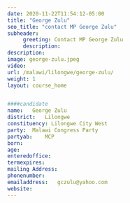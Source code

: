 ```yaml
---
date: 2020-11-22T11:54:12-05:00
title: "George Zulu"
seo_title: "contact MP George Zulu"
subheader:
     greeting: Contact MP George Zulu
     description: 
description: 
image: george-zulu.jpeg
video: 
url: /malawi/lilongwe/george-zulu/
weight: 1
layout: course_home


####candidate
name:	George Zulu
district:	Lilongwe
constituency: Lilongwe City West
party:	Malawi Congress Party
partyab:	MCP
born:
age: 
enteredoffice:	
termexpires:	
mailing Address:
phonenumber:	
emailaddress:	gczulu@yahoo.com
website:	
---
```


